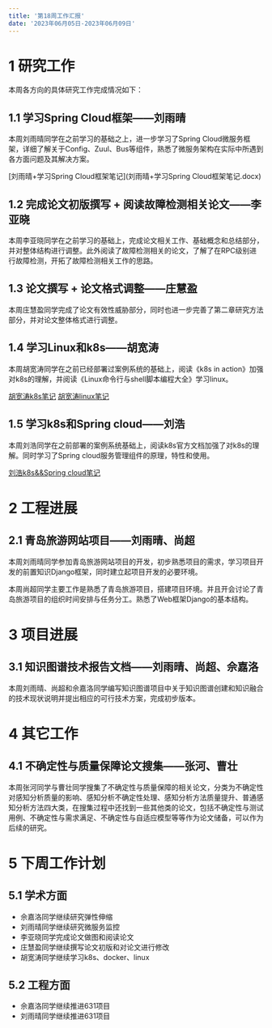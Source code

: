 ```yaml
---
title: '第18周工作汇报'
date: '2023年06月05日-2023年06月09日'
---
```


<!-- 只允许使用一级标题和二级标题 -->

# 1 研究工作

本周各方向的具体研究工作完成情况如下：

## 1.1 学习Spring Cloud框架——刘雨晴

本周刘雨晴同学在之前学习的基础之上，进一步学习了Spring Cloud微服务框架，详细了解关于Config、Zuul、Bus等组件，熟悉了微服务架构在实际中所遇到各方面问题及其解决方案。

<!-- 注意该超链接应该如何使用，不需要进行手动的编号，注意附件名不能有任何的空格 -->
[刘雨晴+学习Spring Cloud框架笔记](刘雨晴+学习Spring Cloud框架笔记.docx)

## 1.2 完成论文初版撰写 + 阅读故障检测相关论文——李亚晓

本周李亚晓同学在之前学习的基础上，完成论文相关工作、基础概念和总结部分，并对整体结构进行调整。此外阅读了故障检测相关的论文，了解了在RPC级别进行故障检测，开拓了故障检测相关工作的思路。

## 1.3 论文撰写 + 论文格式调整——庄慧盈

本周庄慧盈同学完成了论文有效性威胁部分，同时也进一步完善了第二章研究方法部分，并对论文整体格式进行调整。

## 1.4 学习Linux和k8s——胡宽涛
本周胡宽涛同学在之前已经部署过案例系统的基础上，阅读《k8s in action》加强对k8s的理解，并阅读《Linux命令行与shell脚本编程大全》学习linux。

[胡宽涛k8s笔记](https://github.com/AIOps-ISET/AIOps_Weekly/blob/master/2023.06/2023.06.05-2023.06.09/%E8%83%A1%E5%AE%BD%E6%B6%9Bk8s%E7%AC%94%E8%AE%B0.docx)
[胡宽涛linux笔记](https://github.com/AIOps-ISET/AIOps_Weekly/blob/master/2023.06/2023.06.05-2023.06.09/%E8%83%A1%E5%AE%BD%E6%B6%9Blinux%E7%AC%94%E8%AE%B0.docx)

## 1.5 学习k8s和Spring cloud——刘浩
本周刘浩同学在之前部署的案例系统基础上，阅读k8s官方文档加强了对k8s的理解。同时学习了Spring cloud服务管理组件的原理，特性和使用。

[刘浩k8s&&Spring cloud笔记](https://github.com/AIOps-ISET/AIOps_Weekly/tree/master/2023.06/2023.06.05-2023.06.09#:~:text=%E5%88%98%E6%B5%A9%2Dk8s%26%26Spring%20cloud%E5%AD%A6%E4%B9%A0%E4%B8%8E%E5%AE%9E%E8%B7%B5%E7%AC%94%E8%AE%B0.pdf)

# 2 工程进展

## 2.1 青岛旅游网站项目——刘雨晴、尚超

本周刘雨晴同学参加青岛旅游网站项目的开发，初步熟悉项目的需求，学习项目开发的前置知识Django框架，同时建立起项目开发的必要环境。

本周尚超同学主要工作是熟悉了青岛旅游项目，搭建项目环境。并且开会讨论了青岛旅游项目的组织时间安排与任务分工。熟悉了Web框架Django的基本结构。

# 3 项目进展

## 3.1 知识图谱技术报告文档——刘雨晴、尚超、佘嘉洛

本周刘雨晴、尚超和佘嘉洛同学编写知识图谱项目中关于知识图谱创建和知识融合的技术现状说明并提出相应的可行技术方案，完成初步版本。

# 4 其它工作

## 4.1 不确定性与质量保障论文搜集——张河、曹壮

本周张河同学与曹壮同学搜集了不确定性与质量保障的相关论文，分类为不确定性对感知分析质量的影响、感知分析不确定性处理、感知分析方法质量提升、普通感知分析方法四大类，在搜集过程中还找到一些其他类的论文，包括不确定性与测试用例、不确定性与需求满足、不确定性与自适应模型等等作为论文储备，可以作为后续的研究。

# 5 下周工作计划

## 5.1 学术方面

+ 佘嘉洛同学继续研究弹性伸缩
+ 刘雨晴同学继续研究微服务监控
+ 李亚晓同学完成论文做图和阅读论文
+ 庄慧盈同学继续撰写论文初版和对论文进行修改
+ 胡宽涛同学继续学习k8s、docker、linux

## 5.2 工程方面

+ 佘嘉洛同学继续推进631项目
+ 刘雨晴同学继续推进631项目
